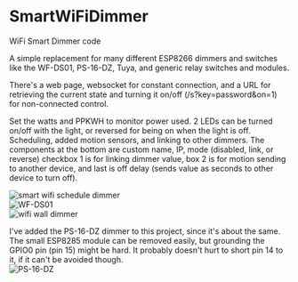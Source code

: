 # SmartWiFiDimmer
WiFi Smart Dimmer code
  
A simple replacement for many different ESP8266 dimmers and switches like the WF-DS01, PS-16-DZ, Tuya, and generic relay switches and modules.  
  
There's a web page, websocket for constant connection, and a URL for retrieving the current state and turning it on/off (/s?key=password&on=1) for non-connected control.
  
Set the watts and PPKWH to monitor power used. 2 LEDs can be turned on/off with the light, or reversed for being on when the light is off. Scheduling, added motion sensors, and linking to other dimmers. The components at the bottom are custom name, IP, mode (disabled, link, or reverse) checkbox 1 is for linking dimmer value, box 2 is for motion sending to another device, and last is off delay (sends value as seconds to other device to turn off).  
  
![smart wifi schedule dimmer](http://www.curioustech.net/images/wifiswitchweb.png)  
![WF-DS01](http://www.curioustech.net/images/dimmer1.jpg)  
![wifi wall dimmer](http://www.curioustech.net/images/dimmer2.jpg)  
  
I've added the PS-16-DZ dimmer to this project, since it's about the same. The small ESP8285 module can be removed easily, but grounding the GPIO0 pin (pin 15) might be hard. It probably doesn't hurt to short pin 14 to it, if it can't be avoided though.  
![PS-16-DZ](http://www.curioustech.net/images/ps16dz.jpg)  
